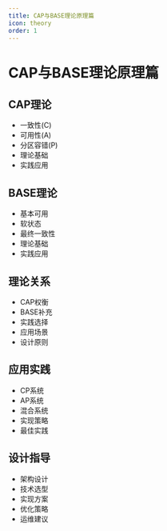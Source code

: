 ```yaml
---
title: CAP与BASE理论原理篇
icon: theory
order: 1
---
```


# CAP与BASE理论原理篇

## CAP理论
- 一致性(C)
- 可用性(A)
- 分区容错(P)
- 理论基础
- 实践应用

## BASE理论
- 基本可用
- 软状态
- 最终一致性
- 理论基础
- 实践应用

## 理论关系
- CAP权衡
- BASE补充
- 实践选择
- 应用场景
- 设计原则

## 应用实践
- CP系统
- AP系统
- 混合系统
- 实现策略
- 最佳实践

## 设计指导
- 架构设计
- 技术选型
- 实现方案
- 优化策略
- 运维建议
